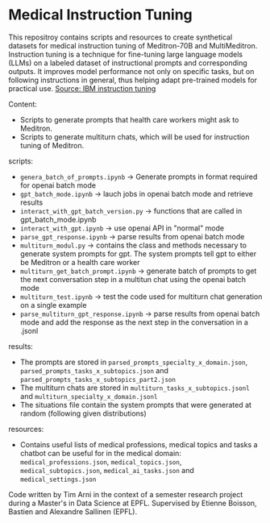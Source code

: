 # Medical Instruction Tuning

This repositroy contains scripts and resources to create synthetical datasets for medical instruction tuning of Meditron-70B and MultiMeditron. Instruction tuning is a technique for fine-tuning large language models (LLMs) on a labeled dataset of instructional prompts and corresponding outputs. It improves model performance not only on specific tasks, but on following instructions in general, thus helping adapt pre-trained models for practical use. [Source: IBM instruction tuning](https://www.ibm.com/topics/instruction-tuning)

Content:
* Scripts to generate prompts that health care workers might ask to Meditron.
* Scripts to generate multiturn chats, which will be used for instruction tuning of Meditron.

scripts:
* `genera_batch_of_prompts.ipynb` -> Generate prompts in format required for openai batch mode
* `gpt_batch_mode.ipynb` -> lauch jobs in openai batch mode and retrieve results
* `interact_with_gpt_batch_version.py` -> functions that are called in gpt_batch_mode.ipynb
* `interact_with_gpt.ipynb` -> use openai API in "normal" mode
* `parse_gpt_response.ipynb` -> parse results from openai batch mode
* `multiturn_modul.py` -> contains the class and methods necessary to generate system prompts for gpt. The system prompts tell gpt to either be Meditron or a health care worker
* `multiturn_get_batch_prompt.ipynb` -> generate batch of prompts to get the next conversation step in a multitun chat using the openai batch mode
* `multiturn_test.ipynb` -> test the code used for multiturn chat generation on a single example
* `parse_multiturn_gpt_response.ipynb` -> parse results from openai batch mode and add the response as the next step in the conversation in a .jsonl

results:
* The prompts are stored in `parsed_prompts_specialty_x_domain.json`, `parsed_prompts_tasks_x_subtopics.json` and `parsed_prompts_tasks_x_subtopics_part2.json`
* The multiturn chats are stored in `multiturn_tasks_x_subtopics.jsonl` and `multiturn_specialty_x_domain.jsonl`
* The situations file contain the system prompts that were generated at random (following given distributions)

resources:
* Contains useful lists of medical professions, medical topics and tasks a chatbot can be useful for in the medical domain: `medical_professions.json`, `medical_topics.json`, `medical_subtopics.json`, `medical_ai_tasks.json` and `medical_settings.json`


Code written by Tim Arni in the context of a semester research project during a Master's in Data Science at EPFL. Supervised by Etienne Boisson, Bastien and Alexandre Sallinen (EPFL).